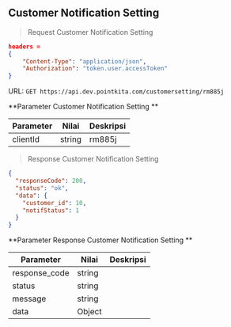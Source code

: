 ## Customer Notification Setting 

> Request Customer Notification Setting 

```json
headers = 
{
    "Content-Type": "application/json",
    "Authorization": "token.user.accessToken"
}
```

URL: `GET https://api.dev.pointkita.com/customersetting/rm885j`

**Parameter Customer Notification Setting **

Parameter | Nilai | Deskripsi
----------|-------|-----------
clientId | string | rm885j

> Response Customer Notification Setting 

```json
{
  "responseCode": 200,
  "status": "ok",
  "data": {
    "customer_id": 10,
    "notifStatus": 1
  }
}
```

**Parameter Response Customer Notification Setting **

Parameter | Nilai | Deskripsi
----------|-------|-----------
response_code| string |
status| string |
message| string | 
data| Object | 